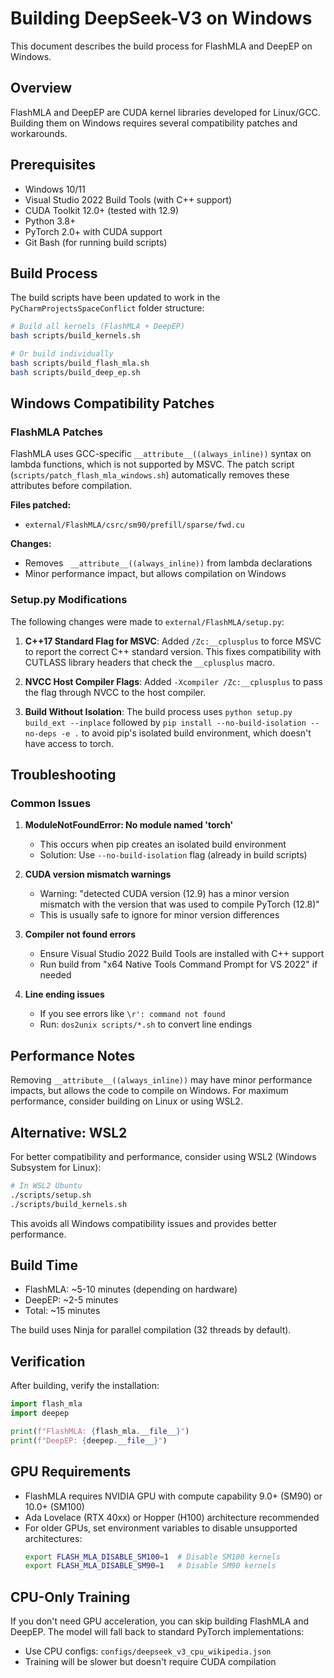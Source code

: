 # Building DeepSeek-V3 on Windows

This document describes the build process for FlashMLA and DeepEP on Windows.

## Overview

FlashMLA and DeepEP are CUDA kernel libraries developed for Linux/GCC. Building them on Windows requires several compatibility patches and workarounds.

## Prerequisites

- Windows 10/11
- Visual Studio 2022 Build Tools (with C++ support)
- CUDA Toolkit 12.0+ (tested with 12.9)
- Python 3.8+
- PyTorch 2.0+ with CUDA support
- Git Bash (for running build scripts)

## Build Process

The build scripts have been updated to work in the `PyCharmProjectsSpaceConflict` folder structure:

```bash
# Build all kernels (FlashMLA + DeepEP)
bash scripts/build_kernels.sh

# Or build individually
bash scripts/build_flash_mla.sh
bash scripts/build_deep_ep.sh
```

## Windows Compatibility Patches

### FlashMLA Patches

FlashMLA uses GCC-specific `__attribute__((always_inline))` syntax on lambda functions, which is not supported by MSVC. The patch script (`scripts/patch_flash_mla_windows.sh`) automatically removes these attributes before compilation.

**Files patched:**
- `external/FlashMLA/csrc/sm90/prefill/sparse/fwd.cu`

**Changes:**
- Removes ` __attribute__((always_inline))` from lambda declarations
- Minor performance impact, but allows compilation on Windows

### Setup.py Modifications

The following changes were made to `external/FlashMLA/setup.py`:

1. **C++17 Standard Flag for MSVC**: Added `/Zc:__cplusplus` to force MSVC to report the correct C++ standard version. This fixes compatibility with CUTLASS library headers that check the `__cplusplus` macro.

2. **NVCC Host Compiler Flags**: Added `-Xcompiler /Zc:__cplusplus` to pass the flag through NVCC to the host compiler.

3. **Build Without Isolation**: The build process uses `python setup.py build_ext --inplace` followed by `pip install --no-build-isolation --no-deps -e .` to avoid pip's isolated build environment, which doesn't have access to torch.

## Troubleshooting

### Common Issues

1. **ModuleNotFoundError: No module named 'torch'**
   - This occurs when pip creates an isolated build environment
   - Solution: Use `--no-build-isolation` flag (already in build scripts)

2. **CUDA version mismatch warnings**
   - Warning: "detected CUDA version (12.9) has a minor version mismatch with the version that was used to compile PyTorch (12.8)"
   - This is usually safe to ignore for minor version differences

3. **Compiler not found errors**
   - Ensure Visual Studio 2022 Build Tools are installed with C++ support
   - Run build from "x64 Native Tools Command Prompt for VS 2022" if needed

4. **Line ending issues**
   - If you see errors like `\r': command not found`
   - Run: `dos2unix scripts/*.sh` to convert line endings

## Performance Notes

Removing `__attribute__((always_inline))` may have minor performance impacts, but allows the code to compile on Windows. For maximum performance, consider building on Linux or using WSL2.

## Alternative: WSL2

For better compatibility and performance, consider using WSL2 (Windows Subsystem for Linux):

```bash
# In WSL2 Ubuntu
./scripts/setup.sh
./scripts/build_kernels.sh
```

This avoids all Windows compatibility issues and provides better performance.

## Build Time

- FlashMLA: ~5-10 minutes (depending on hardware)
- DeepEP: ~2-5 minutes
- Total: ~15 minutes

The build uses Ninja for parallel compilation (32 threads by default).

## Verification

After building, verify the installation:

```python
import flash_mla
import deepep

print(f"FlashMLA: {flash_mla.__file__}")
print(f"DeepEP: {deepep.__file__}")
```

## GPU Requirements

- FlashMLA requires NVIDIA GPU with compute capability 9.0+ (SM90) or 10.0+ (SM100)
- Ada Lovelace (RTX 40xx) or Hopper (H100) architecture recommended
- For older GPUs, set environment variables to disable unsupported architectures:
  ```bash
  export FLASH_MLA_DISABLE_SM100=1  # Disable SM100 kernels
  export FLASH_MLA_DISABLE_SM90=1   # Disable SM90 kernels
  ```

## CPU-Only Training

If you don't need GPU acceleration, you can skip building FlashMLA and DeepEP. The model will fall back to standard PyTorch implementations:

- Use CPU configs: `configs/deepseek_v3_cpu_wikipedia.json`
- Training will be slower but doesn't require CUDA compilation
